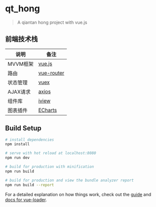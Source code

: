 # qt_hong

> A qiantan hong project with vue.js

## 前端技术栈
| 说明 | 备注 |
|--------|--------|
|  MVVM框架 |  [vue.js](https://cn.vuejs.org) |
| 路由 |  [vue-router](https://router.vuejs.org) |
| 状态管理 | [vuex](https://vuex.vuejs.org) |
| AJAX请求 | [axios](https://github.com/axios/axios) |
| 组件库 | [iview](https://www.iviewui.com) |
| 图表插件 | [ECharts](http://echarts.baidu.com) |



## Build Setup

``` bash
# install dependencies
npm install

# serve with hot reload at localhost:8080
npm run dev

# build for production with minification
npm run build

# build for production and view the bundle analyzer report
npm run build --report
```

For a detailed explanation on how things work, check out the [guide](http://vuejs-templates.github.io/webpack/) and [docs for vue-loader](http://vuejs.github.io/vue-loader).
